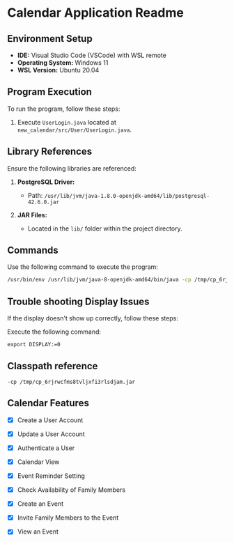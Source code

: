 # Calendar Application Readme

## Environment Setup
- **IDE:** Visual Studio Code (VSCode) with WSL remote
- **Operating System:** Windows 11
- **WSL Version:** Ubuntu 20.04

## Program Execution

To run the program, follow these steps:

1. Execute `UserLogin.java` located at `new_calendar/src/User/UserLogin.java`.

## Library References

Ensure the following libraries are referenced:

1. **PostgreSQL Driver:**
   - Path: `/usr/lib/jvm/java-1.8.0-openjdk-amd64/lib/postgresql-42.6.0.jar`
   
2. **JAR Files:**
   - Located in the `lib/` folder within the project directory.

## Commands

Use the following command to execute the program:

```bash
/usr/bin/env /usr/lib/jvm/java-8-openjdk-amd64/bin/java -cp /tmp/cp_6rjrwcfms8tvljxfi3rlsdjam.jar User.UserLogin
```

## Trouble shooting Display Issues

If the display doesn't show up correctly, follow these steps:

Execute the following command:

```
export DISPLAY:=0
```


## Classpath reference

```
-cp /tmp/cp_6rjrwcfms8tvljxfi3rlsdjam.jar
```

## Calendar Features 

- [x] Create a User Account  
- [x] Update a User Account  
- [x] Authenticate a User  
- [x] Calendar View  
- [x] Event Reminder Setting  
- [x] Check Availability of Family   Members
- [x] Create an Event  
- [x] Invite Family Members to the Event
- [x] View an Event  

